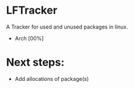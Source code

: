 # LFTracker
A Tracker for used and unused packages in linux.

* Arch [00%]


# Next steps:

- Add allocations of package(s)
